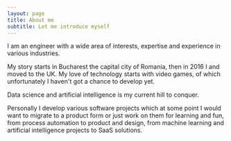 ```yaml
---
layout: page
title: About me
subtitle: Let me introduce myself
---
```


I am an engineer with a wide area of interests, expertise and experience in various industries.

My story starts in Bucharest the capital city of Romania, then in 2016 I and moved to the UK.
My love of technology starts with video games, of which unfortunately I haven't got a chance to develop yet.

Data science and artificial intelligence is my current hill to conquer.

Personally I develop various software projects which at some point I would want to migrate to a product form or just work on them for learning and fun, from process automation to product and design, from machine learning and artificial intelligence projects to SaaS solutions.

<!-- ### My story

Why don't you just watch [my movie](https://ciobanul.co.uk) and it will answer **all** your questions. -->
